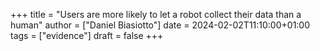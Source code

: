 +++
title = "Users are more likely to let a robot collect their data than a human"
author = ["Daniel Biasiotto"]
date = 2024-02-02T11:10:00+01:00
tags = ["evidence"]
draft = false
+++
